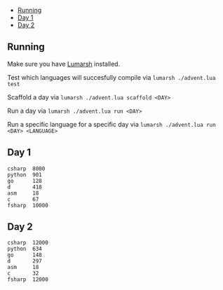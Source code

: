 - [Running](#running)
- [Day 1](#day-1)
- [Day 2](#day-2)

## Running

Make sure you have [Lumarsh](https://github.com/BradleyChatha/lumarsh) installed.

Test which languages will succesfully compile via `lumarsh ./advent.lua test`

Scaffold a day via `lumarsh ./advent.lua scaffold <DAY>`

Run a day via `lumarsh ./advent.lua run <DAY>`

Run a specific language for a specific day via `lumarsh ./advent.lua run <DAY> <LANGUAGE>`

## Day 1

```
csharp  8000
python  901
go      128
d       418
asm     18
c       67
fsharp  10000
```

## Day 2

```
csharp  12000
python  634
go      148
d       297
asm     18
c       32
fsharp  12000
```